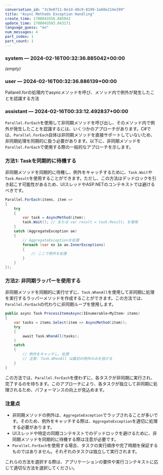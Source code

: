 ```yaml
---
conversation_id: "3c9e0711-0e1d-48c9-8199-1a60e214e199"
title: "Async Methods Exception Handling"
create_time: 1708043556.885042
update_time: 1708043593.043171
language_guess: "en"
num_messages: 4
part_index: 1
part_count: 1
---
```


### system — 2024-02-16T00:32:36.885042+00:00

_(empty)_

### user — 2024-02-16T00:32:36.886139+00:00

Pallarell.forの処理内でasyncメソッドを呼び、メソッド内で例外が発生したことを認識する方法

### assistant — 2024-02-16T00:33:12.492837+00:00

`Parallel.ForEach`を使用して非同期メソッドを呼び出し、そのメソッド内で例外が発生したことを認識するには、いくつかのアプローチがあります。C#では、`Parallel.ForEach`自体は非同期メソッドを直接サポートしていないため、非同期処理を同期的に扱う必要があります。以下に、非同期メソッドを`Parallel.ForEach`で使用する際の一般的なアプローチを示します。

### 方法1: Taskを同期的に待機する

非同期メソッドを同期的に待機し、例外をキャッチするために、`Task.Wait`や`Task.Result`を使用することができます。ただし、この方法はデッドロックを引き起こす可能性があるため、UIスレッドやASP.NETのコンテキストでは避けるべきです。

```csharp
Parallel.ForEach(items, item =>
{
    try
    {
        var task = AsyncMethod(item);
        task.Wait(); // または var result = task.Result; を使用
    }
    catch (AggregateException ae)
    {
        // AggregateExceptionを処理
        foreach (var ex in ae.InnerExceptions)
        {
            // ここで例外を処理
        }
    }
});
```

### 方法2: 非同期ラッパーを使用する

非同期メソッドを同期的に実行せずに、`Task.WhenAll`を使用して非同期に処理を実行するラッパーメソッドを作成することができます。この方法では、`Parallel.ForEach`の代わりに非同期ループを使用します。

```csharp
public async Task ProcessItemsAsync(IEnumerable<MyItem> items)
{
    var tasks = items.Select(item => AsyncMethod(item));
    try
    {
        await Task.WhenAll(tasks);
    }
    catch
    {
        // 例外をキャッチし、処理
        // 注意: Task.WhenAll は最初の例外のみを投げる
    }
}
```

この方法では、`Parallel.ForEach`を使わずに、各タスクが非同期に実行され、完了するのを待ちます。このアプローチにより、各タスクが独立して非同期に処理されるため、パフォーマンスの向上が見込めます。

### 注意点

- 非同期メソッドの例外は、`AggregateException`でラップされることが多いです。そのため、例外をキャッチする際は、`AggregateException`を適切に処理する必要があります。
- UIスレッドや特定の同期コンテキストでのデッドロックを避けるために、非同期メソッドを同期的に待機する際は注意が必要です。
- `Parallel.ForEach`を使用する場合、タスクの実行順序や完了時期を保証するものではありません。それぞれのタスクは独立して実行されます。

これらの方法を選択する際は、アプリケーションの要件や実行コンテキストに応じて適切な方法を選択してください。
